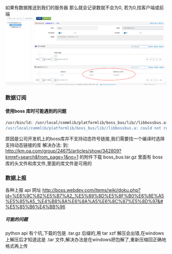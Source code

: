 如果有数据推送到我们的服务器
那么就会记录数就不会为0, 若为0,找客户端或前端
![](./check_input.png)

### 数据订阅
#### 使用boss 库时可能遇到的问题
```bash
/usr/bin/ld: /usr/local/commlib/platformlib/boss_bus/lib//libbossbus.a(boss_bus.o): relocation R_X86_64_32 against `.bss' can not be used when making a shared object; recompile with -fPIC
/usr/local/commlib/platformlib/boss_bus/lib//libbossbus.a: could not read symbols: Bad value
```
原因是公司开发机上的boss库并不支持动态符号链接,我们需要找一个编译时选择支持动态链接的库
解决办法:
到:
http://km.oa.com/group/24675/articles/show/342809?kmref=search&from_page=1&no=1
的附件下载 boss_bus.tar.gz 里面有 boss库的头文件和库文件,里面的库文件是可用的

### 数据上报
各种上报 api 网址
http://boss.webdev.com/items/wiki/doku.php?id=%E8%9C%82%E5%B7%A2_%E5%89%8D%E5%8F%B0%E6%8E%A5%E5%85%A5_%E4%B8%8A%E6%8A%A5%E6%8C%87%E5%8D%97&#%E5%85%B6%E4%BB%96

##### 可能的问题
python api 有个坑,下载的包是 .tar.gz 后缀的,用 tar xzf 解压会出错,在windows上解压后才知道这是 .tar 文件,解决办法是在windows把包解了,重新压缩回正确地格式再上传